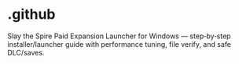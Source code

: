 # .github
Slay the Spire Paid Expansion Launcher for Windows — step‑by‑step installer/launcher guide with performance tuning, file verify, and safe DLC/saves.
